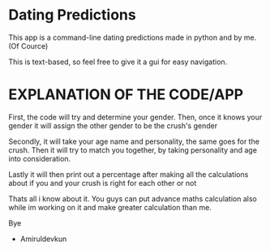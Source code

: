 # Dating Predictions
This app is a command-line dating predictions made in python and by me. (Of Cource)

This is text-based, so feel free to give it a gui for easy navigation.

# EXPLANATION OF THE CODE/APP

First, the code will try and determine your gender. Then, once it knows your gender it will assign the other gender to be the crush's gender

Secondly, it will take your age name and personality, the same goes for the crush. Then it will try to match you together, by taking personality and age into consideration.

Lastly it will then print out a percentage after making all the calculations about if you and your crush is right for each other or not

Thats all i know about it. You guys can put advance maths calculation also while im working on it and make greater calculation than me.

Bye 

- Amiruldevkun
